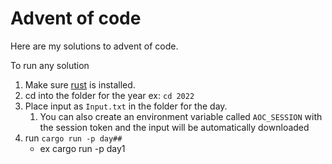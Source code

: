 # Advent of code

Here are my solutions to advent of code.

To run any solution
1. Make sure [rust](https://www.rust-lang.org/tools/install) is installed.
1. cd into the folder for the year ex: `cd 2022`
1. Place input as `Input.txt` in the folder for the day.
   1. You can also create an environment variable called `AOC_SESSION` with the session token and the input will be automatically downloaded
1. run `cargo run -p day##` 
   - ex cargo run -p day1
